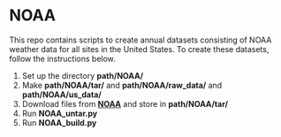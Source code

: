 # NOAA

This repo contains scripts to create annual datasets consisting of NOAA weather data for all sites in the United States. To create these datasets, follow the instructions below.

1. Set up the directory **path/NOAA/**
2. Make **path/NOAA/tar/** and **path/NOAA/raw_data/** and **path/NOAA/us_data/**
3. Download files from [**NOAA**](https://www.ncei.noaa.gov/data/global-summary-of-the-day/archive/) and store in **path/NOAA/tar/**
4. Run **NOAA_untar.py**
5. Run **NOAA_build.py**
